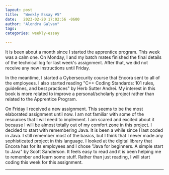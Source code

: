 ```yaml
---
layout: post
title:  "Weekly Essay #5"
date:   2023-02-20 17:02:56 -0600
author: "Alondra Galvan"
tags:
categories: weekly-essay

---
```


It is been about a month since I started the apprentice program. This week was a calm one. On Monday, I and my batch mates finished the final details of the technical log for last week's assignment. After that, we did not receive any new instructions until Friday. 

In the meantime, I started a Cybersecurity course that Encora sent to all of the employees. I also started reading "C++ Coding Standards: 101 rules, guidelines, and best practices" by Herb Sutter Andrei. My interest in this book is more related to improve a personal/scholarly project rather than related to the Apprentice Program. 

On Friday I received a new assignment. This seems to be the most elaborated assignment until now. I am not familiar with some of the resources that I will need to implement. I am scared and excited about it because I will be almost totally out of my comfort zone in this project. I decided to start with remembering Java. It is been a while since I last coded in Java. I still remember most of the basics, but I think that I never made any sophisticated project in this language. I looked at the digital library that Encora has for its employees and I chose "Java for beginners. A simple start to Java" by Scott Sanderson. It feels easy to read and it is been helping me to remember and learn some stuff. Rather than just reading, I will start coding this week for this assignment. 

***
